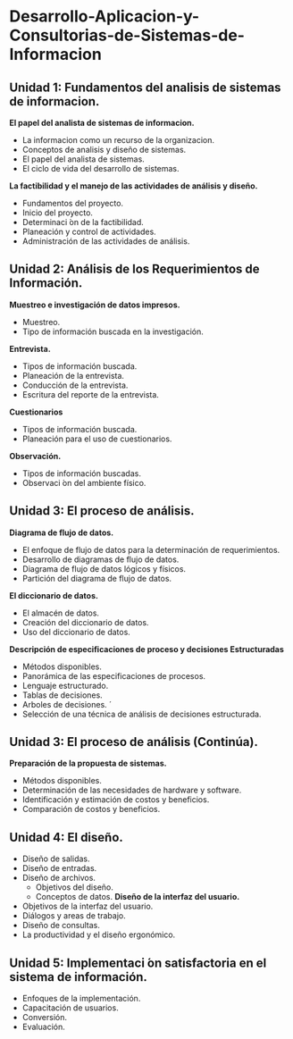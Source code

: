 # Desarrollo-Aplicacion-y-Consultorias-de-Sistemas-de-Informacion

## Unidad 1: Fundamentos del analisis de sistemas de informacion.

**El papel del analista de sistemas de informacion.**
 * La informacion como un recurso de la organizacion.
 * Conceptos de analisis y diseño de sistemas.
 * El papel del analista de sistemas.
 * El ciclo de vida del desarrollo de sistemas.
 
**La factibilidad y el manejo de las actividades de análisis y diseño.**
 * Fundamentos del proyecto.
 * Inicio del proyecto.
 * Determinaci ́on de la factibilidad.
 * Planeación y control de actividades.
 * Administración de las actividades de análisis.
 
## Unidad 2: Análisis de los Requerimientos de Información.

**Muestreo e investigación de datos impresos.**
 * Muestreo.
 * Tipo de información buscada en la investigación.
 
**Entrevista.**
 * Tipos de información buscada.
 * Planeación de la entrevista.
 * Conducción de la entrevista.
 * Escritura del reporte de la entrevista.

**Cuestionarios**
 * Tipos de información buscada.
 * Planeación para el uso de cuestionarios.

**Observación.**
 * Tipos de información buscadas.
 * Observaci ́on del ambiente físico.
 
 ## Unidad 3: El proceso de análisis.
 
 **Diagrama de flujo de datos.**
 * El enfoque de flujo de datos para la determinación de requerimientos.
 * Desarrollo de diagramas de flujo de datos.
 * Diagrama de flujo de datos lógicos y físicos.
 * Partición del diagrama de flujo de datos.

**El diccionario de datos.**
 * El almacén de datos.
 * Creación del diccionario de datos.
 * Uso del diccionario de datos.
 
**Descripción de especificaciones de proceso y decisiones Estructuradas**
 * Métodos disponibles.
 * Panorámica de las especificaciones de procesos.
 * Lenguaje estructurado.
 * Tablas de decisiones.
 * Arboles de decisiones.  ́
 * Selección de una técnica de análisis de decisiones estructurada.
 
## Unidad 3: El proceso de análisis (Continúa).

**Preparación de la propuesta de sistemas.**
 * Métodos disponibles.
 * Determinación de las necesidades de hardware y software.
 * Identificación y estimación de costos y beneficios.
 * Comparación de costos y beneficios.
 
## Unidad 4: El diseño.

 * Diseño de salidas.
 * Diseño de entradas.
 * Diseño de archivos.
    * Objetivos del diseño.
    * Conceptos de datos.
**Diseño de la interfaz del usuario.**
 * Objetivos de la interfaz del usuario.
 * Diálogos y areas de trabajo.
 * Diseño de consultas.
 * La productividad y el diseño ergonómico.
 
## Unidad 5: Implementaci ́on satisfactoria en el sistema de información.

 * Enfoques de la implementación.
 * Capacitación de usuarios.
 * Conversión.
 * Evaluación.

